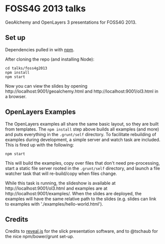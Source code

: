 # FOSS4G 2013 talks

GeoAlchemy and OpenLayers 3 presentations for FOSS4G 2013.

## Set up

Dependencies pulled in with [npm](https://npmjs.org/).

After cloning the repo (and installing Node):

    cd talks/foss4g2013
    npm install
    npm start

Now you can view the slides by opening http://localhost:9001/geoalchemy.html and http://localhost:9001/ol3.html in a browser.

## OpenLayers Examples

The OpenLayers examples all share the same basic layout, so they are built from templates.  The `npm install` step above builds all examples (and more) and puts everything in the `.grunt/self` directory.  To facilitate rebuilding of examples during development, a simple server and watch task are included. This is fired up with the following:

    npm start

This will build the examples, copy over files that don't need pre-processing, start a static file server rooted in the `.grunt/self` directory, and launch a file watcher task that will re-build/copy when files change.

While this task is running, the slideshow is available at http://localhost:9001/ol3.html and examples are at http://localhost:9001/examples/.  When the slides are deployed, the examples will have the same relative path to the slides (e.g. slides can link to examples with './examples/hello-world.html').

## Credits

Credits to [reveal.js](http://lab.hakim.se/reveal-js/) for the slick presentation software, and to @tschaub for the nice npm/bower/grunt set-up.
